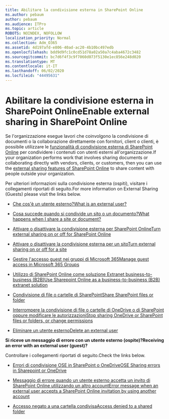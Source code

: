 ```yaml
---
title: Abilitare la condivisione esterna in SharePoint Online
ms.author: pebaum
author: pebaum
ms.audience: ITPro
ms.topic: article
ROBOTS: NOINDEX, NOFOLLOW
localization_priority: Normal
ms.collection: Adm_O365
ms.assetid: 4d197afd-e806-40ad-ac20-4b10bc497edb
ms.openlocfilehash: bdd9d9fc1c0cd51d78a02a50a7c4aba4672c3482
ms.sourcegitcommit: bc7d6f4f3c9f7060d073f5130e1ec856e248d020
ms.translationtype: MT
ms.contentlocale: it-IT
ms.lasthandoff: 06/02/2020
ms.locfileid: "44495631"
---
```

# <a name="enable-external-sharing-in-sharepoint-online"></a><span data-ttu-id="c2613-102">Abilitare la condivisione esterna in SharePoint Online</span><span class="sxs-lookup"><span data-stu-id="c2613-102">Enable external sharing in SharePoint Online</span></span>

<span data-ttu-id="c2613-103">Se l'organizzazione esegue lavori che coinvolgono la condivisione di documenti o la collaborazione direttamente con fornitori, client o clienti, è possibile utilizzare le [funzionalità di condivisione esterna di SharePoint Online](https://docs.microsoft.com/sharepoint/external-sharing-overview) per condividere i contenuti con utenti esterni all'organizzazione.</span><span class="sxs-lookup"><span data-stu-id="c2613-103">If your organization performs work that involves sharing documents or collaborating directly with vendors, clients, or customers, then you can use the [external sharing features of SharePoint Online](https://docs.microsoft.com/sharepoint/external-sharing-overview) to share content with people outside your organization.</span></span>

<span data-ttu-id="c2613-104">Per ulteriori informazioni sulla condivisione esterna (ospiti), visitare i collegamenti riportati di seguito.</span><span class="sxs-lookup"><span data-stu-id="c2613-104">For more information on External Sharing (Guests) please visit the links below.</span></span>

- [<span data-ttu-id="c2613-105">Che cos'è un utente esterno?</span><span class="sxs-lookup"><span data-stu-id="c2613-105">What is an external user?</span></span>](https://docs.microsoft.com/sharepoint/external-sharing-overview#what-is-an-external-user)

- [<span data-ttu-id="c2613-106">Cosa succede quando si condivide un sito o un documento?</span><span class="sxs-lookup"><span data-stu-id="c2613-106">What happens when I share a site or document?</span></span>](https://docs.microsoft.com/sharepoint/external-sharing-overview#what-happens-when-i-share-a-site-or-document)

- [<span data-ttu-id="c2613-107">Attivare o disattivare la condivisione esterna per SharePoint Online</span><span class="sxs-lookup"><span data-stu-id="c2613-107">Turn external sharing on or off for SharePoint Online</span></span>](https://docs.microsoft.com/sharepoint/turn-external-sharing-on-or-off)

- [<span data-ttu-id="c2613-108">Attivare o disattivare la condivisione esterna per un sito</span><span class="sxs-lookup"><span data-stu-id="c2613-108">Turn external sharing on or off for a site</span></span>](https://docs.microsoft.com/sharepoint/change-external-sharing-site)

- [<span data-ttu-id="c2613-109">Gestire l'accesso guest nei gruppi di Microsoft 365</span><span class="sxs-lookup"><span data-stu-id="c2613-109">Manage guest access in Microsoft 365 Groups</span></span>](https://docs.microsoft.com/microsoft-365/admin/create-groups/manage-guest-access-in-groups)

- [<span data-ttu-id="c2613-110">Utilizzo di SharePoint Online come soluzione Extranet business-to-business (B2B)</span><span class="sxs-lookup"><span data-stu-id="c2613-110">Use Sharepoint Online as a business-to-business (B2B) extranet solution</span></span>](https://docs.microsoft.com/sharepoint/create-b2b-extranet)

- [<span data-ttu-id="c2613-111">Condivisione di file o cartelle di SharePoint</span><span class="sxs-lookup"><span data-stu-id="c2613-111">Share SharePoint files or folder</span></span>](https://support.office.com/article/share-sharepoint-files-or-folders-1fe37332-0f9a-4719-970e-d2578da4941c)

- [<span data-ttu-id="c2613-112">Interrompere la condivisione di file o cartelle di OneDrive o di SharePoint oppure modificare le autorizzazioni</span><span class="sxs-lookup"><span data-stu-id="c2613-112">Stop sharing OneDrive or SharePoint files or folders, or change permissions</span></span>](https://support.office.com/article/stop-sharing-onedrive-or-sharepoint-files-or-folders-or-change-permissions-0a36470f-d7fe-40a0-bd74-0ac6c1e13323)

- [<span data-ttu-id="c2613-113">Eliminare un utente esterno</span><span class="sxs-lookup"><span data-stu-id="c2613-113">Delete an external user</span></span>](https://docs.microsoft.com/sharepoint/remove-users#delete-a-guest-from-the-microsoft-365-admin-center)

<span data-ttu-id="c2613-114">**Si riceve un messaggio di errore con un utente esterno (ospite)?**</span><span class="sxs-lookup"><span data-stu-id="c2613-114">**Receiving an error with an external user (guest)?**</span></span>

<span data-ttu-id="c2613-115">Controllare i collegamenti riportati di seguito.</span><span class="sxs-lookup"><span data-stu-id="c2613-115">Check the links below.</span></span> 

- [<span data-ttu-id="c2613-116">Errori di condivisione OSE in SharePoint o OneDrive</span><span class="sxs-lookup"><span data-stu-id="c2613-116">OSE Sharing errors in Sharepoint or OneDrive</span></span>](https://docs.microsoft.com/sharepoint/sharepoint-onedrive-error-message)

- [<span data-ttu-id="c2613-117">Messaggio di errore quando un utente esterno accetta un invito di SharePoint Online utilizzando un altro account</span><span class="sxs-lookup"><span data-stu-id="c2613-117">Error message when an external user accepts a SharePoint Online invitation by using another account</span></span>](https://docs.microsoft.com/sharepoint/support/sharing-and-permissions/error-when-external-user-accepts-an-invitation-by-using-another-account)

- [<span data-ttu-id="c2613-118">Accesso negato a una cartella condivisa</span><span class="sxs-lookup"><span data-stu-id="c2613-118">Access denied to a shared folder</span></span>](https://docs.microsoft.com/sharepoint/support/sharing-and-permissions/cannot-access-shared-folder)
